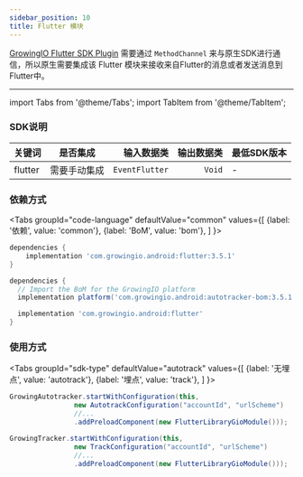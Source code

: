 ```yaml
---
sidebar_position: 10
title: Flutter 模块
---
```


[GrowingIO Flutter SDK Plugin](/docs/framework/flutter/) 需要通过 `MethodChannel` 来与原生SDK进行通信，所以原生需要集成该 Flutter 模块来接收来自Flutter的消息或者发送消息到Flutter中。

--------
import Tabs from '@theme/Tabs';
import TabItem from '@theme/TabItem';

### SDK说明
| 关键词   | 是否集成|  输入数据类 | 输出数据类 | 最低SDK版本 |
| :------- | :------:   | --:|  ---:| :---|
| flutter  | 需要手动集成 | `EventFlutter` | `Void` | - |

### 依赖方式
<Tabs
  groupId="code-language"
  defaultValue="common"
  values={[
    {label: '依赖', value: 'common'},
    {label: 'BoM', value: 'bom'},
  ]
}>

<TabItem value="common">

```groovy
dependencies {
	implementation 'com.growingio.android:flutter:3.5.1'
}
```
</TabItem>

<TabItem value="bom">

```groovy
dependencies {
  // Import the BoM for the GrowingIO platform
  implementation platform('com.growingio.android:autotracker-bom:3.5.1')

  implementation 'com.growingio.android:flutter'
}
```

</TabItem>
</Tabs>

### 使用方式

<Tabs groupId="sdk-type"
  defaultValue="autotrack"
  values={[
    {label: '无埋点', value: 'autotrack'},
    {label: '埋点', value: 'track'},
  ]
}>

<TabItem value="autotrack">

```java
GrowingAutotracker.startWithConfiguration(this,
                new AutotrackConfiguration("accountId", "urlScheme")
                //...
                .addPreloadComponent(new FlutterLibraryGioModule()));
```

</TabItem>
<TabItem value="track">

```java
GrowingTracker.startWithConfiguration(this,
                new TrackConfiguration("accountId", "urlScheme")
                //...
                .addPreloadComponent(new FlutterLibraryGioModule()));
```

</TabItem>
</Tabs>
